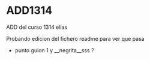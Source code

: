 ADD1314
=======

ADD del curso 1314 elias


Probando edicion del fichero readme para ver que pasa
* punto guion 1 y __negrita__sss ?

